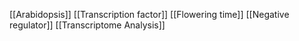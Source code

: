 [[Arabidopsis]]
[[Transcription factor]]
[[Flowering time]]
[[Negative regulator]]
[[Transcriptome Analysis]]
